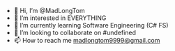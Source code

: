 - 👋 Hi, I’m @MadLongTom
- 👀 I’m interested in EVERYTHING
- 🌱 I’m currently learning Software Engineering (C# FS)
- 💞️ I’m looking to collaborate on #undefined
- 📫 How to reach me madlongtom9999@gmail.com

<!---
MadLongTom/MadLongTom is a ✨ special ✨ repository because its `README.md` (this file) appears on your GitHub profile.
You can click the Preview link to take a look at your changes.
--->
